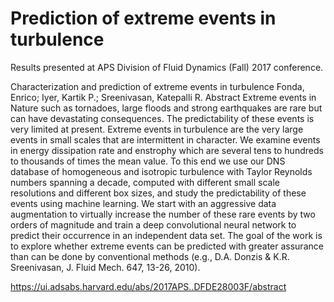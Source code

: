 # Prediction of extreme events in turbulence

Results presented at APS Division of Fluid Dynamics (Fall) 2017 conference.

Characterization and prediction of extreme events in turbulence
Fonda, Enrico; Iyer, Kartik P.; Sreenivasan, Katepalli R.
Abstract
Extreme events in Nature such as tornadoes, large floods and strong earthquakes are rare but can have devastating consequences. The predictability of these events is very limited at present. Extreme events in turbulence are the very large events in small scales that are intermittent in character. We examine events in energy dissipation rate and enstrophy which are several tens to hundreds to thousands of times the mean value. To this end we use our DNS database of homogeneous and isotropic turbulence with Taylor Reynolds numbers spanning a decade, computed with different small scale resolutions and different box sizes, and study the predictability of these events using machine learning. We start with an aggressive data augmentation to virtually increase the number of these rare events by two orders of magnitude and train a deep convolutional neural network to predict their occurrence in an independent data set. The goal of the work is to explore whether extreme events can be predicted with greater assurance than can be done by conventional methods (e.g., D.A. Donzis & K.R. Sreenivasan, J. Fluid Mech. 647, 13-26, 2010).

https://ui.adsabs.harvard.edu/abs/2017APS..DFDE28003F/abstract
